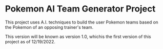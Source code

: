 # Pokemon AI Team Generator Project
This project uses A.I. techniques to build the user Pokemon teams based on the Pokemon of an opposing trainer's team. 

This version will be known as version 1.0, whichis the first version of this project as of 12/19/2022.




